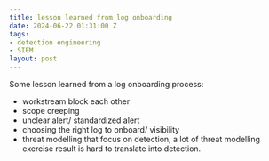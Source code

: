 ```yaml
---
title: lesson learned from log onboarding
date: 2024-06-22 01:31:00 Z
tags:
- detection engineering
- SIEM
layout: post
---
```


Some lesson learned from a log onboarding process:
* workstream block each other
* scope creeping
* unclear alert/ standardized alert
* choosing the right log to onboard/ visibility
* threat modelling that focus on detection, a lot of threat modelling exercise result is hard to translate into detection.